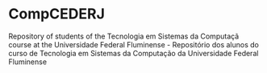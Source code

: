 # CompCEDERJ
Repository of students of the Tecnologia em Sistemas da Computaçã course at the Universidade Federal Fluminense - Repositório dos alunos do curso de Tecnologia em Sistemas da Computação da Universidade Federal Fluminense
